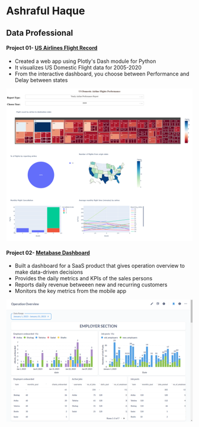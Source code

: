 # Ashraful Haque
## Data Professional

#### Project 01- [US Airlines Flight Record](https://github.com/imashrafh/Portfolio/tree/master/US%20Airlines%20Flight%20Record)
* Created a web app using Plotly's Dash module for Python
* It visualizes US Domestic Flight data for 2005-2020
* From the interactive dashboard, you choose between Performance and Delay between states

![](https://github.com/imashrafh/Portfolio/blob/master/US%20Airlines%20Flight%20Record/Screenshot%2001.png)

#### Project 02- [Metabase Dashboard](https://github.com/imashrafh/Portfolio/tree/master/Metabase%20Dashboard)
* Built a dashboard for a SaaS product that gives operation overview to make data-driven decisions
* Provides the daily metrics and KPIs of the sales persons
* Reports daily revenue betweeen new and recurring customers
* Monitors the key metrics from the mobile app

![](https://github.com/imashrafh/Portfolio/blob/master/Metabase%20Dashboard/Image%201.png)

